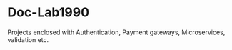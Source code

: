 # Doc-Lab1990
Projects enclosed with Authentication, Payment gateways, Microservices, validation etc.
